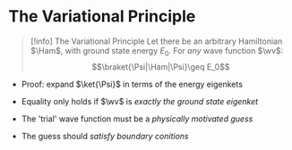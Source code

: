 # The Variational Principle
>[!info] The Variational Principle
Let there be an arbitrary Hamiltonian $\Ham$, with ground state energy $E_0$. For _any_ wave function $\wv$:
$$\braket{\Psi|\Ham|\Psi}\geq E_0$$

- Proof: expand $\ket{\Psi}$ in terms of the energy eigenkets
- Equality only holds if $\wv$ is _exactly the ground state eigenket_

- The 'trial' wave function must be a _physically motivated guess_
- The guess should _satisfy boundary conitions_